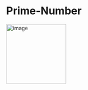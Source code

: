 # Prime-Number
<img width="161" alt="image" src="https://github.com/Mohamed-apdi/Prime-Number/assets/119160455/9901c062-99b0-4528-9f8d-903eef6c4a5b">
